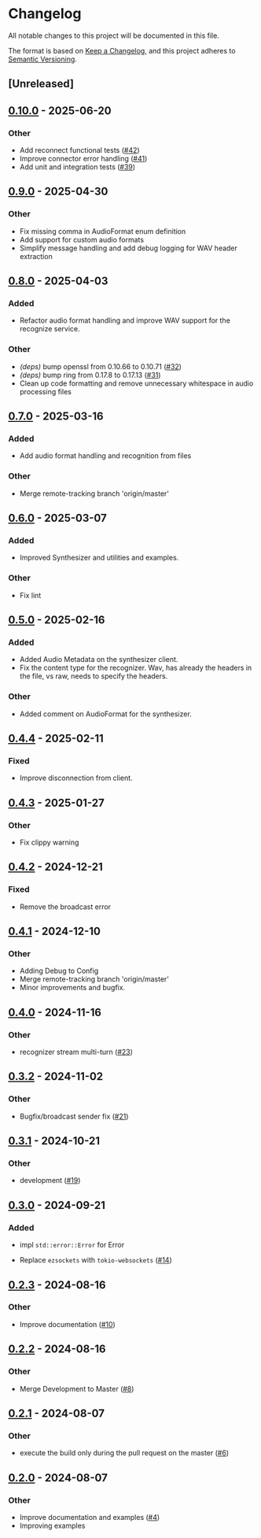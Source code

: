 # Changelog
All notable changes to this project will be documented in this file.

The format is based on [Keep a Changelog](https://keepachangelog.com/en/1.0.0/),
and this project adheres to [Semantic Versioning](https://semver.org/spec/v2.0.0.html).

## [Unreleased]

## [0.10.0](https://github.com/jBernavaPrah/azure-speech-sdk-rs/compare/v0.9.0...v0.10.0) - 2025-06-20

### Other

- Add reconnect functional tests ([#42](https://github.com/jBernavaPrah/azure-speech-sdk-rs/pull/42))
- Improve connector error handling ([#41](https://github.com/jBernavaPrah/azure-speech-sdk-rs/pull/41))
- Add unit and integration tests ([#39](https://github.com/jBernavaPrah/azure-speech-sdk-rs/pull/39))

## [0.9.0](https://github.com/jBernavaPrah/azure-speech-sdk-rs/compare/v0.8.0...v0.9.0) - 2025-04-30

### Other

- Fix missing comma in AudioFormat enum definition
- Add support for custom audio formats
- Simplify message handling and add debug logging for WAV header extraction

## [0.8.0](https://github.com/jBernavaPrah/azure-speech-sdk-rs/compare/v0.7.0...v0.8.0) - 2025-04-03

### Added

- Refactor audio format handling and improve WAV support for the recognize service.

### Other

- *(deps)* bump openssl from 0.10.66 to 0.10.71 ([#32](https://github.com/jBernavaPrah/azure-speech-sdk-rs/pull/32))
- *(deps)* bump ring from 0.17.8 to 0.17.13 ([#31](https://github.com/jBernavaPrah/azure-speech-sdk-rs/pull/31))
- Clean up code formatting and remove unnecessary whitespace in audio processing files

## [0.7.0](https://github.com/jBernavaPrah/azure-speech-sdk-rs/compare/v0.6.0...v0.7.0) - 2025-03-16

### Added

- Add audio format handling and recognition from files

### Other

- Merge remote-tracking branch 'origin/master'

## [0.6.0](https://github.com/jBernavaPrah/azure-speech-sdk-rs/compare/v0.5.0...v0.6.0) - 2025-03-07

### Added

- Improved Synthesizer and utilities and examples.

### Other

- Fix lint

## [0.5.0](https://github.com/jBernavaPrah/azure-speech-sdk-rs/compare/v0.4.4...v0.5.0) - 2025-02-16

### Added

- Added Audio Metadata on the synthesizer client.
- Fix the content type for the recognizer. Wav, has already the headers in the file, vs raw, needs to specify the headers.

### Other

- Added comment on AudioFormat for the synthesizer.

## [0.4.4](https://github.com/jBernavaPrah/azure-speech-sdk-rs/compare/v0.4.3...v0.4.4) - 2025-02-11

### Fixed

- Improve disconnection from client.

## [0.4.3](https://github.com/jBernavaPrah/azure-speech-sdk-rs/compare/v0.4.2...v0.4.3) - 2025-01-27

### Other

- Fix clippy warning

## [0.4.2](https://github.com/jBernavaPrah/azure-speech-sdk-rs/compare/v0.4.1...v0.4.2) - 2024-12-21

### Fixed

- Remove the broadcast error

## [0.4.1](https://github.com/jBernavaPrah/azure-speech-sdk-rs/compare/v0.4.0...v0.4.1) - 2024-12-10

### Other

- Adding Debug to Config
- Merge remote-tracking branch 'origin/master'
- Minor improvements and bugfix.

## [0.4.0](https://github.com/jBernavaPrah/azure-speech-sdk-rs/compare/v0.3.2...v0.4.0) - 2024-11-16

### Other

- recognizer stream multi-turn ([#23](https://github.com/jBernavaPrah/azure-speech-sdk-rs/pull/23))

## [0.3.2](https://github.com/jBernavaPrah/azure-speech-sdk-rs/compare/v0.3.1...v0.3.2) - 2024-11-02

### Other

- Bugfix/broadcast sender fix ([#21](https://github.com/jBernavaPrah/azure-speech-sdk-rs/pull/21))

## [0.3.1](https://github.com/jBernavaPrah/azure-speech-sdk-rs/compare/v0.3.0...v0.3.1) - 2024-10-21

### Other

- development ([#19](https://github.com/jBernavaPrah/azure-speech-sdk-rs/pull/19))

## [0.3.0](https://github.com/jBernavaPrah/azure-speech-sdk-rs/compare/v0.2.3...v0.3.0) - 2024-09-21

### Added

- impl `std::error::Error` for Error

- Replace `ezsockets` with `tokio-websockets` ([#14](https://github.com/jBernavaPrah/azure-speech-sdk-rs/pull/14))

## [0.2.3](https://github.com/jBernavaPrah/azure-speech-sdk-rs/compare/v0.2.2...v0.2.3) - 2024-08-16

### Other
- Improve documentation  ([#10](https://github.com/jBernavaPrah/azure-speech-sdk-rs/pull/10))

## [0.2.2](https://github.com/jBernavaPrah/azure-speech-sdk-rs/compare/v0.2.1...v0.2.2) - 2024-08-16

### Other
- Merge Development to Master ([#8](https://github.com/jBernavaPrah/azure-speech-sdk-rs/pull/8))

## [0.2.1](https://github.com/jBernavaPrah/azure-speech-sdk-rs/compare/v0.2.0...v0.2.1) - 2024-08-07

### Other
- execute the build only during the pull request on the master ([#6](https://github.com/jBernavaPrah/azure-speech-sdk-rs/pull/6))

## [0.2.0](https://github.com/jBernavaPrah/azure-speech-sdk-rs/compare/v0.1.0...v0.2.0) - 2024-08-07

### Other
- Improve documentation and examples ([#4](https://github.com/jBernavaPrah/azure-speech-sdk-rs/pull/4))
- Improving examples
